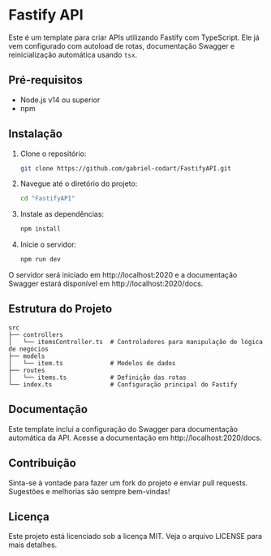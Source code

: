 # Fastify API

Este é um template para criar APIs utilizando Fastify com TypeScript. Ele já vem configurado com autoload de rotas, documentação Swagger e reinicialização automática usando `tsx`.

## Pré-requisitos

- Node.js v14 ou superior
- npm

## Instalação

1. Clone o repositório:

    ```bash
    git clone https://github.com/gabriel-codart/FastifyAPI.git

2. Navegue até o diretório do projeto:

    ```bash
    cd "FastifyAPI"

3. Instale as dependências:

    ```bash
    npm install

4. Inicie o servidor:

    ```bash
    npm run dev

O servidor será iniciado em http://localhost:2020 e a documentação Swagger estará disponível em http://localhost:2020/docs.

## Estrutura do Projeto

```plaintext
src
├── controllers
│   └── itemsController.ts  # Controladores para manipulação de lógica de negócios
├── models
│   └── item.ts             # Modelos de dados
├── routes
│   └── items.ts            # Definição das rotas
└── index.ts                # Configuração principal do Fastify
```

## Documentação

Este template inclui a configuração do Swagger para documentação automática da API. Acesse a documentação em http://localhost:2020/docs.

## Contribuição

Sinta-se à vontade para fazer um fork do projeto e enviar pull requests. Sugestões e melhorias são sempre bem-vindas!

## Licença

Este projeto está licenciado sob a licença MIT. Veja o arquivo LICENSE para mais detalhes.
